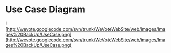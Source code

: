# Use Case Diagram #

![http://wevote.googlecode.com/svn/trunk/WeVoteWebSite/web/images/Images%20BackUp/UseCase.png](http://wevote.googlecode.com/svn/trunk/WeVoteWebSite/web/images/Images%20BackUp/UseCase.png)